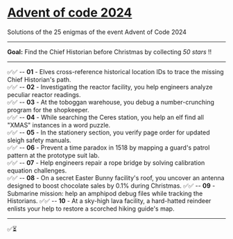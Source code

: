 # [Advent of code 2024](https://adventofcode.com/2024)
Solutions of the 25 enigmas of the event Advent of Code 2024

---
**Goal:** Find the Chief Historian before Christmas by collecting _50 stars_ !!

---

✅✅ -- **01** - Elves cross-reference historical location IDs to trace the missing Chief Historian's path.   
✅✅ -- **02** - Investigating the reactor facility, you help engineers analyze peculiar reactor readings.   
✅✅ -- **03** - At the toboggan warehouse, you debug a number-crunching program for the shopkeeper.   
✅✅ -- **04** - While searching the Ceres station, you help an elf find all "XMAS" instances in a word puzzle.   
✅✅ -- **05** - In the stationery section, you verify page order for updated sleigh safety manuals.   
✅✅ -- **06** - Prevent a time paradox in 1518 by mapping a guard's patrol pattern at the prototype suit lab.   
✅✅ -- **07** - Help engineers repair a rope bridge by solving calibration equation challenges.   
✅✅ -- **08** - On a secret Easter Bunny facility's roof, you uncover an antenna designed to boost chocolate sales by 0.1% during Christmas.
✅✅ -- **09** - Submarine mission: help an amphipod debug files while tracking the Historians.
✅✅ -- **10** - At a sky-high lava facility, a hard-hatted reindeer enlists your help to restore a scorched hiking guide's map.

---
✅⏳
